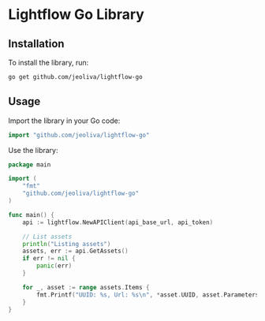 # Lightflow Go Library

## Installation

To install the library, run:

```sh
go get github.com/jeoliva/lightflow-go
```

## Usage

Import the library in your Go code:

```go
import "github.com/jeoliva/lightflow-go"
```

Use the library:

```go
package main

import (
	"fmt"
	"github.com/jeoliva/lightflow-go"
)

func main() {
	api := lightflow.NewAPIClient(api_base_url, api_token)

	// List assets
	println("Listing assets")
	assets, err := api.GetAssets()
	if err != nil {
		panic(err)
	}

	for _, asset := range assets.Items {
		fmt.Printf("UUID: %s, Url: %s\n", *asset.UUID, asset.Parameters.Input.UrlPath)
	}
}
```

